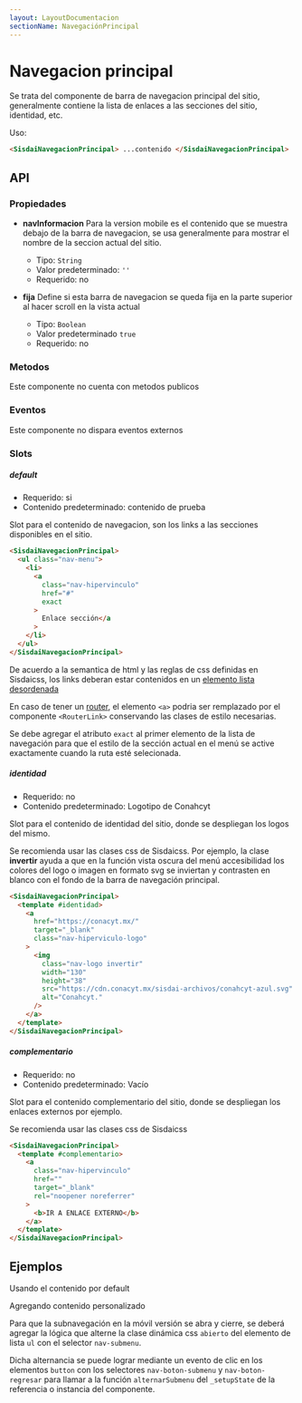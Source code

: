```yaml
---
layout: LayoutDocumentacion
sectionName: NavegaciónPrincipal
---
```


# Navegacion principal

Se trata del componente de barra de navegacion principal del sitio, generalmente contiene la lista de enlaces a las secciones del sitio, identidad, etc.

Uso:

```html
<SisdaiNavegacionPrincipal> ...contenido </SisdaiNavegacionPrincipal>
```

<section id="api">

## API

### Propiedades

- **navInformacion**
  Para la version mobile es el contenido que se muestra debajo de la barra de navegacion, se usa generalmente para mostrar el nombre de la seccion actual del sitio.

  - Tipo: `String`
  - Valor predeterminado: `''`
  - Requerido: no

- **fija**
  Define si esta barra de navegacion se queda fija en la parte superior al hacer scroll en la vista actual
  - Tipo: `Boolean`
  - Valor predeterminado `true`
  - Requerido: no

### Metodos

Este componente no cuenta con metodos publicos

### Eventos

Este componente no dispara eventos externos

### Slots

##### default

- Requerido: si
- Contenido predeterminado: contenido de prueba

Slot para el contenido de navegacion, son los links a las secciones disponibles en el sitio.

```html
<SisdaiNavegacionPrincipal>
  <ul class="nav-menu">
    <li>
      <a
        class="nav-hipervinculo"
        href="#"
        exact
      >
        Enlace sección</a
      >
    </li>
  </ul>
</SisdaiNavegacionPrincipal>
```

De acuerdo a la semantica de html y las reglas de css definidas en Sisdaicss, los links deberan estar contenidos en un [elemento lista desordenada](https://developer.mozilla.org/en-US/docs/Web/HTML/Element/ul)

En caso de tener un [router](https://router.vuejs.org/), el elemento `<a>` podria ser remplazado por el componente `<RouterLink>` conservando las clases de estilo necesarias.

Se debe agregar el atributo `exact` al primer elemento de la lista de navegación para que el estilo de la sección actual en el menú se active exactamente cuando la ruta esté selecionada.

##### identidad

- Requerido: no
- Contenido predeterminado: Logotipo de Conahcyt

Slot para el contenido de identidad del sitio, donde se despliegan los logos del mismo.

Se recomienda usar las clases css de Sisdaicss. Por ejemplo, la clase **invertir** ayuda a que en la función vista oscura del menú accesibilidad los colores del logo o imagen en formato svg se inviertan y contrasten en blanco con el fondo de la barra de navegación principal.

```html
<SisdaiNavegacionPrincipal>
  <template #identidad>
    <a
      href="https://conacyt.mx/"
      target="_blank"
      class="nav-hiperviculo-logo"
    >
      <img
        class="nav-logo invertir"
        width="130"
        height="38"
        src="https://cdn.conacyt.mx/sisdai-archivos/conahcyt-azul.svg"
        alt="Conahcyt."
      />
    </a>
  </template>
</SisdaiNavegacionPrincipal>
```

##### complementario

- Requerido: no
- Contenido predeterminado: Vacío

Slot para el contenido complementario del sitio, donde se despliegan los enlaces externos por ejemplo.

Se recomienda usar las clases css de Sisdaicss

```html
<SisdaiNavegacionPrincipal>
  <template #complementario>
    <a
      class="nav-hipervinculo"
      href=""
      target="_blank"
      rel="noopener noreferrer"
    >
      <b>IR A ENLACE EXTERNO</b>
    </a>
  </template>
</SisdaiNavegacionPrincipal>
```

</section>

<section id="ejemplos">

## Ejemplos

Usando el contenido por default

<utils-ejemplo-doc ruta="navegacion-principal/basico.vue"/>

Agregando contenido personalizado

<utils-ejemplo-doc ruta="navegacion-principal/contenido-personalizado.vue"/>

Para que la subnavegación en la móvil versión se abra y cierre, se deberá agregar la lógica que alterne la clase dinámica css `abierto` del elemento de lista `ul` con el selector `nav-submenu`.

Dicha alternancia se puede lograr mediante un evento de clic en los elementos `button` con los selectores `nav-boton-submenu` y `nav-boton-regresar` para llamar a la función `alternarSubmenu` del `_setupState` de la referencia o instancia del componente.

</section>
